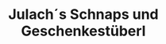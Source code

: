 ---
title: "Julach´s Schnaps und Geschenkestüberl"
url: /laengenfeld/julach-s-schnaps-und-geschenkestueberl/
shop: Andenken
---